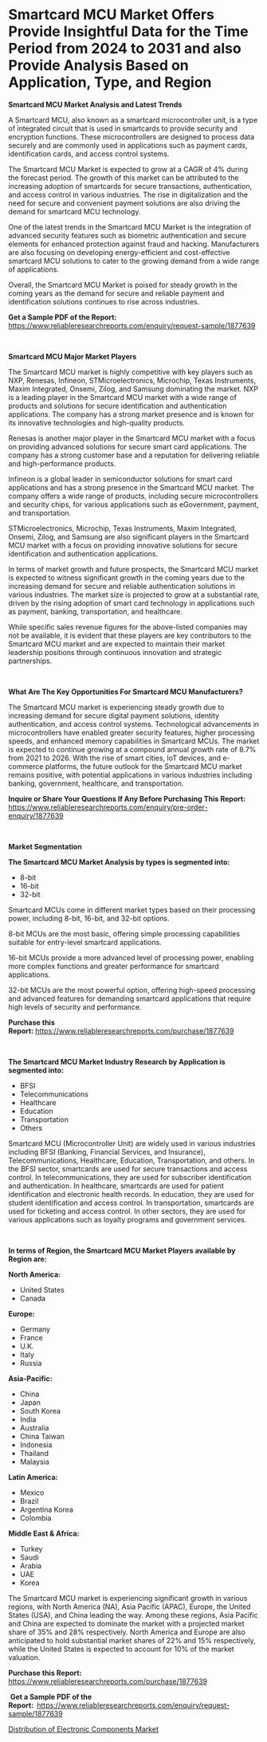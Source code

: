<p><h1>Smartcard MCU Market Offers Provide Insightful Data for the Time Period from 2024 to 2031 and also Provide Analysis Based on Application, Type, and Region</h1></p><p><strong>Smartcard MCU Market Analysis and Latest Trends</strong></p>
<p><p>A Smartcard MCU, also known as a smartcard microcontroller unit, is a type of integrated circuit that is used in smartcards to provide security and encryption functions. These microcontrollers are designed to process data securely and are commonly used in applications such as payment cards, identification cards, and access control systems.</p><p>The Smartcard MCU Market is expected to grow at a CAGR of 4% during the forecast period. The growth of this market can be attributed to the increasing adoption of smartcards for secure transactions, authentication, and access control in various industries. The rise in digitalization and the need for secure and convenient payment solutions are also driving the demand for smartcard MCU technology.</p><p>One of the latest trends in the Smartcard MCU Market is the integration of advanced security features such as biometric authentication and secure elements for enhanced protection against fraud and hacking. Manufacturers are also focusing on developing energy-efficient and cost-effective smartcard MCU solutions to cater to the growing demand from a wide range of applications.</p><p>Overall, the Smartcard MCU Market is poised for steady growth in the coming years as the demand for secure and reliable payment and identification solutions continues to rise across industries.</p></p>
<p><strong>Get a Sample PDF of the Report:&nbsp;</strong> <a href="https://www.reliableresearchreports.com/enquiry/request-sample/1877639">https://www.reliableresearchreports.com/enquiry/request-sample/1877639</a></p>
<p>&nbsp;</p>
<p><strong>Smartcard MCU Major Market Players</strong></p>
<p><p>The Smartcard MCU market is highly competitive with key players such as NXP, Renesas, Infineon, STMicroelectronics, Microchip, Texas Instruments, Maxim Integrated, Onsemi, Zilog, and Samsung dominating the market. NXP is a leading player in the Smartcard MCU market with a wide range of products and solutions for secure identification and authentication applications. The company has a strong market presence and is known for its innovative technologies and high-quality products.</p><p>Renesas is another major player in the Smartcard MCU market with a focus on providing advanced solutions for secure smart card applications. The company has a strong customer base and a reputation for delivering reliable and high-performance products.</p><p>Infineon is a global leader in semiconductor solutions for smart card applications and has a strong presence in the Smartcard MCU market. The company offers a wide range of products, including secure microcontrollers and security chips, for various applications such as eGovernment, payment, and transportation.</p><p>STMicroelectronics, Microchip, Texas Instruments, Maxim Integrated, Onsemi, Zilog, and Samsung are also significant players in the Smartcard MCU market with a focus on providing innovative solutions for secure identification and authentication applications.</p><p>In terms of market growth and future prospects, the Smartcard MCU market is expected to witness significant growth in the coming years due to the increasing demand for secure and reliable authentication solutions in various industries. The market size is projected to grow at a substantial rate, driven by the rising adoption of smart card technology in applications such as payment, banking, transportation, and healthcare.</p><p>While specific sales revenue figures for the above-listed companies may not be available, it is evident that these players are key contributors to the Smartcard MCU market and are expected to maintain their market leadership positions through continuous innovation and strategic partnerships.</p></p>
<p>&nbsp;</p>
<p><strong>What Are The Key Opportunities For Smartcard MCU Manufacturers?</strong></p>
<p><p>The Smartcard MCU market is experiencing steady growth due to increasing demand for secure digital payment solutions, identity authentication, and access control systems. Technological advancements in microcontrollers have enabled greater security features, higher processing speeds, and enhanced memory capabilities in Smartcard MCUs. The market is expected to continue growing at a compound annual growth rate of 8.7% from 2021 to 2026. With the rise of smart cities, IoT devices, and e-commerce platforms, the future outlook for the Smartcard MCU market remains positive, with potential applications in various industries including banking, government, healthcare, and transportation.</p></p>
<p><strong>Inquire or Share Your Questions If Any Before Purchasing This Report:</strong> <a href="https://www.reliableresearchreports.com/enquiry/pre-order-enquiry/1877639">https://www.reliableresearchreports.com/enquiry/pre-order-enquiry/1877639</a></p>
<p>&nbsp;</p>
<p><strong>Market Segmentation</strong></p>
<p><strong>The Smartcard MCU Market Analysis by types is segmented into:</strong></p>
<p><ul><li>8-bit</li><li>16-bit</li><li>32-bit</li></ul></p>
<p><p>Smartcard MCUs come in different market types based on their processing power, including 8-bit, 16-bit, and 32-bit options. </p><p>8-bit MCUs are the most basic, offering simple processing capabilities suitable for entry-level smartcard applications. </p><p>16-bit MCUs provide a more advanced level of processing power, enabling more complex functions and greater performance for smartcard applications. </p><p>32-bit MCUs are the most powerful option, offering high-speed processing and advanced features for demanding smartcard applications that require high levels of security and performance.</p></p>
<p><strong>Purchase this Report:&nbsp;</strong><a href="https://www.reliableresearchreports.com/purchase/1877639">https://www.reliableresearchreports.com/purchase/1877639</a></p>
<p>&nbsp;</p>
<p><strong>The Smartcard MCU Market Industry Research by Application is segmented into:</strong></p>
<p><ul><li>BFSI</li><li>Telecommunications</li><li>Healthcare</li><li>Education</li><li>Transportation</li><li>Others</li></ul></p>
<p><p>Smartcard MCU (Microcontroller Unit) are widely used in various industries including BFSI (Banking, Financial Services, and Insurance), Telecommunications, Healthcare, Education, Transportation, and others. In the BFSI sector, smartcards are used for secure transactions and access control. In telecommunications, they are used for subscriber identification and authentication. In healthcare, smartcards are used for patient identification and electronic health records. In education, they are used for student identification and access control. In transportation, smartcards are used for ticketing and access control. In other sectors, they are used for various applications such as loyalty programs and government services.</p></p>
<p>&nbsp;</p>
<p><strong>In terms of Region, the Smartcard MCU Market Players available by Region are:</strong></p>
<p>
    <p> <strong> North America: </strong>
        <ul>
            <li>United States</li>
            <li>Canada</li>
        </ul>
        </p> 
    <p> <strong> Europe: </strong>
        <ul>
            <li>Germany</li>
            <li>France</li>
            <li>U.K.</li>
            <li>Italy</li>
            <li>Russia</li>
        </ul>
        </p> 
    <p> <strong> Asia-Pacific: </strong>
        <ul>
            <li>China</li>
            <li>Japan</li>
            <li>South Korea</li>
            <li>India</li>
            <li>Australia</li>
            <li>China Taiwan</li>
            <li>Indonesia</li>
            <li>Thailand</li>
            <li>Malaysia</li>
        </ul>
        </p> 
    <p> <strong> Latin America: </strong>
        <ul>
            <li>Mexico</li>
            <li>Brazil</li>
            <li>Argentina Korea</li>
            <li>Colombia</li>
        </ul>
        </p> 
    <p> <strong> Middle East & Africa: </strong>
        <ul>
            <li>Turkey</li>
            <li>Saudi</li>
            <li>Arabia</li>
            <li>UAE</li>
            <li>Korea</li>
        </ul>
    </p>
    </p>
<p><p>The Smartcard MCU market is experiencing significant growth in various regions, with North America (NA), Asia Pacific (APAC), Europe, the United States (USA), and China leading the way. Among these regions, Asia Pacific and China are expected to dominate the market with a projected market share of 35% and 28% respectively. North America and Europe are also anticipated to hold substantial market shares of 22% and 15% respectively, while the United States is expected to account for 10% of the market valuation.</p></p>
<p><strong>Purchase this Report: </strong><a href="https://www.reliableresearchreports.com/purchase/1877639">https://www.reliableresearchreports.com/purchase/1877639</a></p>
<p>&nbsp;<strong>Get a Sample PDF of the Report:&nbsp;&nbsp;</strong><a href="https://www.reliableresearchreports.com/enquiry/request-sample/1877639">https://www.reliableresearchreports.com/enquiry/request-sample/1877639</a></p>
<p><strong></strong></p>
<p><p><a href="https://github.com/BryceTownsendr/Market-Research-Report-List-4/blob/main/distribution-of-electronic-components-market.md">Distribution of Electronic Components Market</a></p></p>